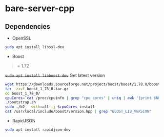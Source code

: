 # bare-server-cpp

## Dependencies

- OpenSSL
```sh
sudo apt install libssl-dev
```

- Boost

>= 1.72

~~`sudo apt install libboost-dev`~~
Get latest version
```sh
wget https://downloads.sourceforge.net/project/boost/boost/1.78.0/boost_1_78_0.tar.gz
tar -zxvf boost_1_78_0.tar.gz
cd boost_1_78_0/
cpuCores=`cat /proc/cpuinfo | grep "cpu cores" | uniq | awk '{print $NF}'`
./bootstrap.sh 
sudo ./b2 --with=all -j $cpuCores install
cat /usr/local/include/boost/version.hpp | grep "BOOST_LIB_VERSION"
```

- RapidJSON
```sh
sudo apt install rapidjson-dev
```